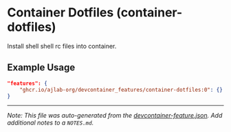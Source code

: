 
# Container Dotfiles (container-dotfiles)

Install shell shell rc files into container.

## Example Usage

```json
"features": {
    "ghcr.io/ajlab-org/devcontainer_features/container-dotfiles:0": {}
}
```





---

_Note: This file was auto-generated from the [devcontainer-feature.json](https://github.com/ajlab-org/devcontainer_features/blob/main/src/container-dotfiles/devcontainer-feature.json).  Add additional notes to a `NOTES.md`._
